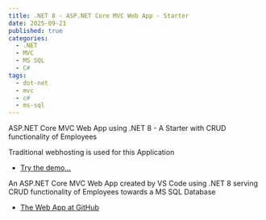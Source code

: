 ```yaml
---
title: .NET 8 - ASP.NET Core MVC Web App - Starter 
date: 2025-09-21
published: true
categories:
  - .NET
  - MVC
  - MS SQL
  - C#
tags:
  - dot-net
  - mvc
  - c#
  - ms-sql
---
```



ASP.NET Core MVC Web App using .NET 8 - A Starter with CRUD functionality of Employees

Traditional webhosting is used for this Application

<ul>
<li>
<a href="https://dotnet.mvc.employee.persteenolsen.com" target="_blank">Try the demo...</a>
</li>

</ul>

<p>An ASP.NET Core MVC Web App created by VS Code using .NET 8 serving CRUD functionality of Employees towards a MS SQL Database</p>

<ul>
<li>
<a href="https://github.com/persteenolsen/dotnet-8-mvc-employee-crud" target="_blank">The Web App at GitHub</a>
</li>


</ul>
